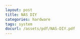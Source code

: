 ```yaml
---
layout: post
title: NAS DIY
categories: hardware
tags: system
docurl: /assets/pdf/NAS-DIY.pdf
---
```



